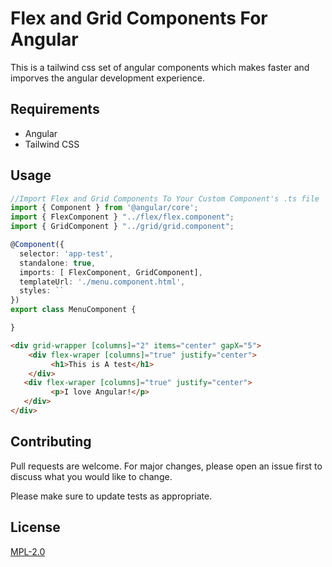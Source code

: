 # Flex and Grid Components For Angular

This is a tailwind css set of angular components which makes faster and imporves the angular development experience.

## Requirements
- Angular
- Tailwind CSS

## Usage

```typescript
//Import Flex and Grid Components To Your Custom Component's .ts file
import { Component } from '@angular/core';
import { FlexComponent } "../flex/flex.component";
import { GridComponent } "../grid/grid.component";

@Component({
  selector: 'app-test',
  standalone: true,
  imports: [ FlexComponent, GridComponent],
  templateUrl: './menu.component.html',
  styles: ``
})
export class MenuComponent {

}
```

```html
<div grid-wrapper [columns]="2" items="center" gapX="5">
    <div flex-wraper [columns]="true" justify="center">
         <h1>This is A test</h1>
    </div>
   <div flex-wraper [columns]="true" justify="center">
         <p>I love Angular!</p>
   </div>
</div>
```

## Contributing

Pull requests are welcome. For major changes, please open an issue first
to discuss what you would like to change.

Please make sure to update tests as appropriate.

## License

[MPL-2.0](https://www.mozilla.org/en-US/MPL/2.0/)
